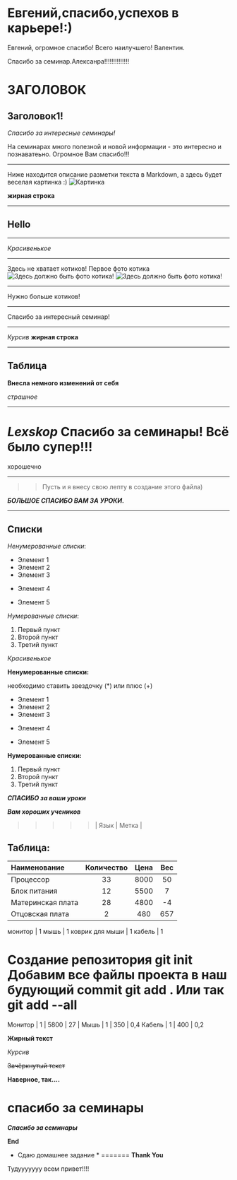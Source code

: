 # Евгений,спасибо,успехов в карьере!:)

Евгений, огромное спасибо!  Всего наилучшего! Валентин.

Спасибо за семинар.Алексанра!!!!!!!!!!!!!!

# ЗАГОЛОВОК

## Заголовок1!

*Спасибо за интересные семинары!*

На семинарах много полезной и новой информации - это интересно и познаватеьно. Огромное Вам спасибо!!! 

***
Ниже находится описание разметки текста в Markdown, а здесь будет веселая картинка :)
![Картинка](https://i.redd.it/99lmbbd15zn01.jpg)

**жирная строка**
***
## Hello
***
*Красивенькое*
***
Здесь не хватает котиков!
Первое фото котика 
![Здесь должно быть фото котика!](https://stat6.cdnbb8.com/files/image/article/upload/2012/2018-07/cat4.webp)
![Здесь должно быть фото котика!](https://downloader.disk.yandex.ru/preview/a8973b36a2a45f69974ed8cf12fb0bd0828d176bb6efcc2122671d25c7a0cde2/631bc85a/pbJnVIBnWBuFGtxNFZ3tx16896bXD6ZUXeseh9IGRBrKzBAgZs1CVqhGw51wZgVpqAIHl6RFPIUQA9ikIgjksg%3D%3D?uid=0&filename=2022-06-14%2011-36-31.JPG&disposition=inline&hash=&limit=0&content_type=image%2Fjpeg&owner_uid=0&tknv=v2&size=1920x973)
***
Нужно больше котиков!
***
Спасибо за интересный семинар! 
***
*Курсив*
__жирная строка__
***
## Таблица

**Внесла немного изменений от себя**

*страшное*

***

# **_Lexskop_** Спасибо за семинары! Всё было супер!!!

хорошечно
***
>>Пусть и я внесу свою лепту в создание этого файла)

**_БОЛЬШОЕ СПАСИБО ВАМ ЗА УРОКИ._**

***
## Списки

*Ненумерованные списки*:
* Элемент 1
* Элемент 2
* Элемент 3
+ Элемент 4
- Элемент 5

*Нумерованные списки*: 
1. Первый пункт
2. Второй пункт
3. Третий пункт

*Красивенькое*

**Ненумерованные списки:**

необходимо ставить звездочку (*) или плюс (+)
* Элемент 1
* Элемент 2
* Элемент 3
+ Элемент 4
- Элемент 5

**Нумерованные списки:**
1. Первый пункт
2. Второй пункт
3. Третий пункт

_**СПАСИБО за ваши уроки**_

_**Вам хороших учеников**_
 
>>>>>| Язык | Метка |

## Таблица:

Наименование | Количество | Цена | Вес |
:-------- |:-----:| :-------: | :-----: |
Процессор  | 33  | 8000 | 50
Блок питания     | 12    | 5500 | 7
Материнская плата      | 28     | 4800 |-4
Отцовская плата      | 2     | 480 | 657

монитор | 1
мышь | 1
коврик для мыши | 1
кабель | 1

Создание репозитория
git init
Добавим все файлы проекта в наш будующий commit
git add .
Или так
git add --all
=======
Монитор | 1         | 5800 | 27 |
Мышь | 1 | 350 | 0,4
Кабель | 1 | 400 | 0,2

**Жирный текст**

*Курсив*

~~Зачёркнутый текст~~

**Наверное, так....**

спасибо за семинары
=======
***Спасибо за семинары***

**End**

* Сдаю домашнее задание *
=======
**Thank You**

Тудууууууу всем привет!!!!
